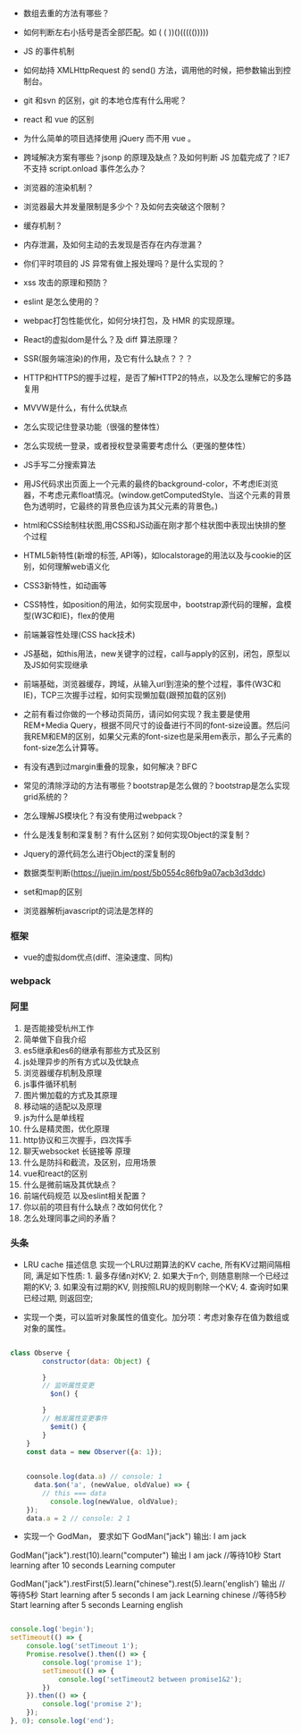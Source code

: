 + 数组去重的方法有哪些？
+ 如何判断左右小括号是否全部匹配。如 ( ( ))()((((()))))
+ JS 的事件机制
+ 如何劫持 XMLHttpRequest 的 send() 方法，调用他的时候，把参数输出到控制台。
+ git 和svn 的区别，git 的本地仓库有什么用呢？
+ react 和 vue 的区别
+ 为什么简单的项目选择使用 jQuery 而不用 vue 。
+ 跨域解决方案有哪些？jsonp 的原理及缺点？及如何判断 JS 加载完成了？IE7不支持 script.onload 事件怎么办？
+ 浏览器的渲染机制？
+ 浏览器最大并发量限制是多少个？及如何去突破这个限制？
+ 缓存机制？
+ 内存泄漏，及如何主动的去发现是否存在内存泄漏？
+ 你们平时项目的 JS 异常有做上报处理吗？是什么实现的？
+ xss 攻击的原理和预防？
+ eslint 是怎么使用的？
+ webpac打包性能优化，如何分块打包，及 HMR 的实现原理。
+ React的虚拟dom是什么？及 diff 算法原理？
+ SSR(服务端渲染)的作用，及它有什么缺点？？？

+ HTTP和HTTPS的握手过程，是否了解HTTP2的特点，以及怎么理解它的多路复用
+ MVVW是什么，有什么优缺点
+ 怎么实现记住登录功能（很强的整体性）
+ 怎么实现统一登录，或者授权登录需要考虑什么（更强的整体性）

+ JS手写二分搜索算法
+ 用JS代码求出页面上一个元素的最终的background-color，不考虑IE浏览器，不考虑元素float情况。(window.getComputedStyle、当这个元素的背景色为透明时，它最终的背景色应该为其父元素的背景色。)
+ html和CSS绘制柱状图,用CSS和JS动画在刚才那个柱状图中表现出快排的整个过程


<!-- baidu -->
<!-- https://juejin.im/post/587dab348d6d810058d87a0a -->
+ HTML5新特性(新增的标签, API等)，如localstorage的用法以及与cookie的区别，如何理解web语义化
+ CSS3新特性，如动画等
+ CSS特性，如position的用法，如何实现居中，bootstrap源代码的理解，盒模型(W3C和IE)，flex的使用
+ 前端兼容性处理(CSS hack技术)
+ JS基础，如this用法，new关键字的过程，call与apply的区别，闭包，原型以及JS如何实现继承
+ 前端基础，浏览器缓存，跨域，从输入url到渲染的整个过程，事件(W3C和IE)，TCP三次握手过程，如何实现懒加载(跟预加载的区别)
+ 之前有看过你做的一个移动页简历，请问如何实现？我主要是使用REM+Media Query，根据不同尺寸的设备进行不同的font-size设置。然后问我REM和EM的区别，如果父元素的font-size也是采用em表示，那么子元素的font-size怎么计算等。
+ 有没有遇到过margin重叠的现象，如何解决？BFC
+ 常见的清除浮动的方法有哪些？bootstrap是怎么做的？bootstrap是怎么实现grid系统的？
+ 怎么理解JS模块化？有没有使用过webpack？
+ 什么是浅复制和深复制？有什么区别？如何实现Object的深复制？
+ Jquery的源代码怎么进行Object的深复制的

+ 数据类型判断(https://juejin.im/post/5b0554c86fb9a07acb3d3ddc)

+ set和map的区别
+ 浏览器解析javascript的词法是怎样的
### 框架
+ vue的虚拟dom优点(diff、渲染速度、同构)
### webpack

### 阿里

1. 是否能接受杭州工作
2. 简单做下自我介绍
3. es5继承和es6的继承有那些方式及区别
4. js处理异步的所有方式以及优缺点
5. 浏览器缓存机制及原理
6. js事件循环机制
7. 图片懒加载的方式及其原理
8. 移动端的适配以及原理
9. js为什么是单线程
10. 什么是精灵图，优化原理
11. http协议和三次握手，四次挥手
12. 聊天websocket 长链接等 原理
13. 什么是防抖和截流，及区别，应用场景
14. vue和react的区别
15. 什么是微前端及其优缺点？
16. 前端代码规范 以及eslint相关配置？
17. 你以前的项目有什么缺点？改如何优化？
18. 怎么处理同事之间的矛盾？

### 头条
- LRU cache
描述信息
实现一个LRU过期算法的KV cache, 所有KV过期间隔相同, 满足如下性质: 1. 最多存储n对KV; 2. 如果大于n个, 则随意剔除一个已经过期的KV; 3. 如果没有过期的KV, 则按照LRU的规则剔除一个KV; 4. 查询时如果已经过期, 则返回空;



-  实现一个类，可以监听对象属性的值变化。加分项：考虑对象存在值为数组或对象的属性。
```js

class Observe {
        constructor(data: Object) {

        }
        // 监听属性变更
          $on() {

        }
        // 触发属性变更事件
          $emit() {
        }
    }
    const data = new Observer({a: 1});
        
      
    coonsole.log(data.a) // console: 1
      data.$on('a', (newValue, oldValue) => {
        // this === data
          console.log(newValue, oldValue);
    });
    data.a = 2 // console: 2 1
```

- 实现一个 GodMan， 要求如下 GodMan("jack") 
 输出: I am jack 

GodMan("jack").rest(10).learn("computer")
 输出
 I am jack 
 //等待10秒 
Start learning after 10 seconds 
 Learning computer 

GodMan("jack").restFirst(5).learn("chinese").rest(5).learn('english') 
 输出 
 //等待5秒 
 Start learning after 5 seconds 
 I am jack
 Learning chinese 
 //等待5秒 
Start learning after 5 seconds 
 Learning english


```js

console.log('begin');
setTimeout(() => {
    console.log('setTimeout 1');
    Promise.resolve().then(() => {
        console.log('promise 1');
        setTimeout(() => {
            console.log('setTimeout2 between promise1&2');
        })
    }).then(() => {
        console.log('promise 2');
    });
}, 0); console.log('end');
```
